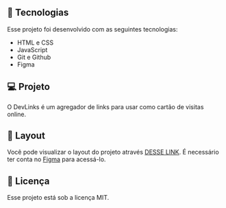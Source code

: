 ## 🚀 Tecnologias

Esse projeto foi desenvolvido com as seguintes tecnologias:

- HTML e CSS
- JavaScript
- Git e Github
- Figma

## 💻 Projeto

O DevLinks é um agregador de links para usar como cartão de visitas online.

## 🔖 Layout

Você pode visualizar o layout do projeto através [DESSE LINK](https://www.figma.com/file/W4F6AtwbZ2RWMmBamdbIKX/DevLinks-%E2%80%A2-Projeto-Discover-(Community)?type=design&node-id=10-620&mode=design&t=J5gsWhg1MQjQZ2lu-0). É necessário ter conta no [Figma](https://figma.com) para acessá-lo.

## :memo: Licença

Esse projeto está sob a licença MIT.
